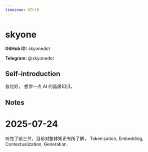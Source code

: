 ```yaml
---
timezone: UTC+8
---
```


# skyone

**GitHub ID:** skyonedot

**Telegram:** @skyonedot

## Self-introduction

各位好， 想学一点 AI 的高级知识。

## Notes

<!-- Content_START -->
# 2025-07-24

听完了前三节，目前对整体知识有所了解， Tokenization, Embedding, Contextualization, Generation.


<!-- Content_END -->
